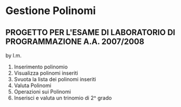 # Gestione Polinomi

## PROGETTO PER L'ESAME DI LABORATORIO DI PROGRAMMAZIONE A.A. 2007/2008

by l.m.

1. Inserimento polinomio
2. Visualizza polinomi inseriti
3. Svuota la lista dei polinomi inseriti
4. Valuta Polinomi
5. Operazioni sui Polinomi
6. Inserisci e valuta un trinomio di 2^ grado

